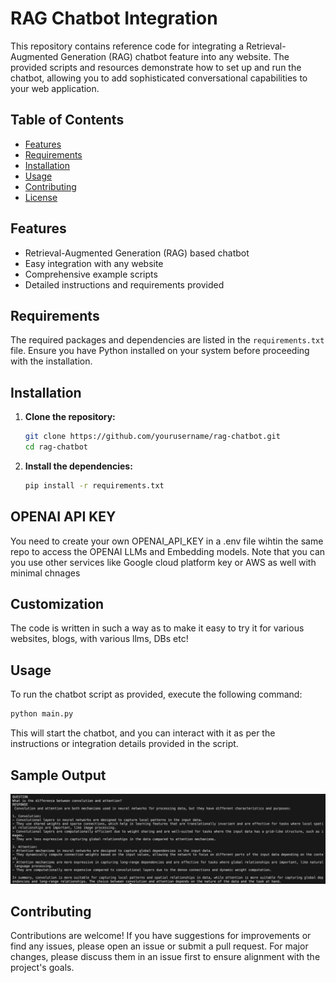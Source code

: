 # RAG Chatbot Integration

This repository contains reference code for integrating a Retrieval-Augmented Generation (RAG) chatbot feature into any website. 
The provided scripts and resources demonstrate how to set up and run the chatbot, allowing you to add sophisticated conversational 
capabilities to your web application.

## Table of Contents
- [Features](#features)
- [Requirements](#requirements)
- [Installation](#installation)
- [Usage](#usage)
- [Contributing](#contributing)
- [License](#license)

## Features
- Retrieval-Augmented Generation (RAG) based chatbot
- Easy integration with any website
- Comprehensive example scripts
- Detailed instructions and requirements provided

## Requirements
The required packages and dependencies are listed in the `requirements.txt` file. Ensure you have Python installed on your 
system before proceeding with the installation.

## Installation
1. **Clone the repository:**
    ```bash
    git clone https://github.com/yourusername/rag-chatbot.git
    cd rag-chatbot
    ```

2. **Install the dependencies:**
    ```bash
    pip install -r requirements.txt
    ```
## OPENAI API KEY
You need to create your own OPENAI_API_KEY in a .env file wihtin the same repo to access the OPENAI LLMs and Embedding models. 
Note that you can you use other services like Google cloud platform key or AWS as well with minimal chnages

## Customization
The code is written in such a way as to make it easy to try it for various websites, blogs, with various llms, DBs etc!

## Usage
To run the chatbot script as provided, execute the following command:
```bash
python main.py
```
This will start the chatbot, and you can interact with it as per the instructions or integration details provided in the script.
## Sample Output
![Example Output](https://github.com/SaiGullapally/GPTify_your_blog_or_website/blob/main/sample_output/example_output.png)
## Contributing
Contributions are welcome! If you have suggestions for improvements or find any issues, please open an issue or submit a pull request. 
For major changes, please discuss them in an issue first to ensure alignment with the project's goals.


